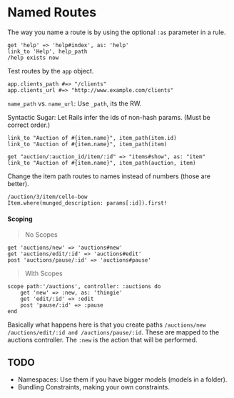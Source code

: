 # Named Routes

The way you name a route is by using the optional `:as` parameter in a rule.

    get 'help' => 'help#index', as: 'help'
    link_to 'Help', help_path
    /help exists now

Test routes by the `app` object.

    app.clients_path #=> "/clients"
    app.clients_url #=> "http://www.example.com/clients"

`name_path` vs. `name_url`: Use `_path`, its the RW.

Syntactic Sugar: Let Rails infer the ids of non-hash params. (Must be correct order.)

    link_to "Auction of #{item.name}", item_path(item.id)
    link_to "Auction of #{item.name}", item_path(item)

    get "auction/:auction_id/item/:id" => "items#show", as: "item"
    link_to "Auction of #{item.name}", item_path(auction, item)

Change the item path routes to names instead of numbers (those are better).

    /auction/3/item/cello-bow
    Item.where(munged_description: params[:id]).first!

#### Scoping

> No Scopes

    get 'auctions/new' => 'auctions#new' 
    get 'auctions/edit/:id' => 'auctions#edit' 
    post 'auctions/pause/:id' => 'auctions#pause'

> With Scopes

    scope path:'/auctions', controller: :auctions do
        get 'new' => :new, as: 'thingie'
        get 'edit/:id' => :edit
        post 'pause/:id' => :pause
    end

Basically what happens here is that you create paths `/auctions/new /auctions/edit/:id and /auctions/pause/:id`. These are mapped to the auctions controller. The `:new` is the action that will be performed.

## TODO
- Namespaces: Use them if you have bigger models (models in a folder).
- Bundling Constraints, making your own constraints.
